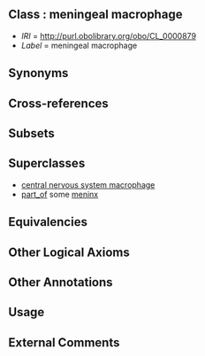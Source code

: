 
## Class : meningeal macrophage

 * *IRI* = http://purl.obolibrary.org/obo/CL_0000879
 * *Label* = meningeal macrophage

## Synonyms


## Cross-references


## Subsets


## Superclasses

 * [central nervous system macrophage](../../CL/78/CL_0000878.md)
 * [part_of](../../BFO/50/BFO_0000050.md) some [meninx](../../UBERON/60/UBERON_0002360.md)

## Equivalencies


## Other Logical Axioms


## Other Annotations


## Usage


## External Comments

